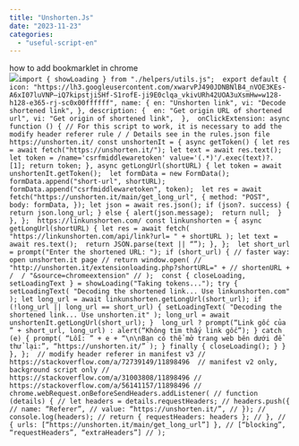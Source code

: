```yaml
---
title: "Unshorten.Js"
date: "2023-11-23"
categories: 
  - "useful-script-en"
---
```


how to add bookmarklet in chrome  
![](https://camo.githubusercontent.com/5f21e427a7d3ee887313a4f9b1ab033e6462db47ca299bf3f7e2d81a0ce854bd/68747470733a2f2f696d672e7765626e6f74732e636f6d2f323031392f30342f447261672d616e642d44726f702d4c696e6b732d696e2d4368726f6d652e706e67)`import { showLoading } from "./helpers/utils.js";  export default { icon: "https://lh3.googleusercontent.com/xwarvPJ490JDNBNlB4_nVOE3KEs-A6xI07luVNP–iQ7kipstjiSHf-S1rofE-ji9E0clqa_vkivURh42UOA3uXsmHw=w128-h128-e365-rj-sc0x00ffffff", name: { en: "Unshorten link", vi: "Decode shortened link", }, description: {  en: "Get origin URL of shortened url", vi: "Get origin of shortened link",  },  onClickExtension: async function () { // For this script to work, it is necessary to add the modify header referer rule / / Details see in the rules.json file  https://unshorten.it/ const unshortenIt = { async getToken() { let res = await fetch("https://unshorten.it/"); let text = await res.text();  let token = /name='csrfmiddlewaretoken' value='(.*)'/.exec(text)?. [1]; return token; }, async getLongUrl(shortURL) { let token = await unshortenIt.getToken();  let formData = new FormData(); formData.append("short-url", shortURL); formData.append("csrfmiddlewaretoken", token);  let res = await fetch("https://unshorten.it/main/get_long_url", { method: "POST", body: formData, }); let json = await res.json(); if (json?. success) { return json.long_url; } else { alert(json.message);  return null;  }  }, };  https://linkunshorten.com/ const linkunshorten = { async getLongUrl(shortURL) { let res = await fetch( "https://linkunshorten.com/api/link?url= " + shortURL ); let text = await res.text();  return JSON.parse(text || “”); }, };  let short_url = prompt("Enter the shortened URL: "); if (short_url) { // faster way: open unshorten.it page // return window.open( // "http://unshorten.it/extensionloading.php?shortURL=" + // shortenURL + /  / "&source=chromeextension" // );  const { closeLoading, setLoadingText } = showLoading("Taking tokens..."); try { setLoadingText( "Decoding the shortened link... Use linkunshorten.com" ); let long_url = await linkunshorten.getLongUrl(short_url); if (!long_url || long_url == short_url) { setLoadingText( "Decoding the shortened link... Use unshorten.it" ); long_url = await unshortenIt.getLongUrl(short_url); }  long_url ? prompt(“Link gốc của ” + short_url, long_url) : alert(“Không tìm thấy link gốc”); } catch (e) { prompt( “Lỗi: ” + e + “\n\nBạn có thể mở trang web bên dưới để thử lại:”, “https://unshorten.it/” ); } finally { closeLoading(); } } }, };  // modify header referer in manifest v3 // https://stackoverflow.com/a/72739149/11898496  // manifest v2 only, background script only // https://stackoverflow.com/a/31003808/11898496 // https://stackoverflow.com/a/56141157/11898496 // chrome.webRequest.onBeforeSendHeaders.addListener( // function (details) { // let headers = details.requestHeaders; // headers.push({ // name: “Referer”, // value: “https://unshorten.it/”, // }); // console.log(headers); // return { requestHeaders: headers }; // }, // { urls: [“https://unshorten.it/main/get_long_url”] }, // [“blocking”, “requestHeaders”, “extraHeaders”] // );`
